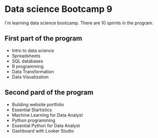 # Data science Bootcamp 9

I'm learning data science bootcamp. There are 10 spirnts in the program.

## First part of the program

- Intro to data science
- Spreadsheets
- SQL databases
- R programming
- Data Transformation
- Data Visualization

## Second pard of the program

- Building website portfolio
- Essential Startistics
- Machine Learning for Data Analyst
- Python programming
- Essential Python for Data Analyst
- Dashboard with Looker Studio
